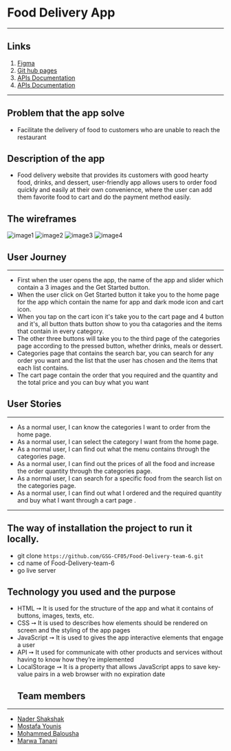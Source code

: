 # Food Delivery App

---

## Links

1. [Figma](https://www.figma.com/file/X96tSonYSExaHppt3NEHXz/Untitled?node-id=0%3A1)
2. [Git hub pages](https://gsg-cf05.github.io/Food-Delivery-team-6/)
3. [APIs Documentation](https://www.themealdb.com/api.php?fbclid=IwAR2VOQO_RqXwG8_5qHhR2DQUK0UL3oJHXMdc-PF2dJkg8n3VeftW0tB2G98)
4. [APIs Documentation](https://www.themealdb.com/api.php?fbclid=IwAR2VOQO_RqXwG8_5qHhR2DQUK0UL3oJHXMdc-PF2dJkg8n3VeftW0tB2G98)

---

## Problem that the app solve

- Facilitate the delivery of food to customers who are unable to reach the restaurant

## Description of the app

- Food delivery website that provides its customers with good hearty food, drinks, and dessert, user-friendly app allows users to order food quickly and easily at their own convenience, where the user can add them favorite food to cart and do the payment method easily.

## The wireframes

![image1](./imagesForReadmeFile/1.jpg)
![image2](./imagesForReadmeFile/2.jpg)
![image3](./imagesForReadmeFile/3.jpg)
![image4](./imagesForReadmeFile/4.jpg)

## User Journey

---

- First when the user opens the app, the name of the app and slider which contain a 3 images and the Get Started button.
- When the user click on Get Started button it take you to the home page for the app which contain the name for app and dark mode icon and cart icon.
- When you tap on the cart icon it's take you to the cart page and 4 button and it's, all button thats button show to you tha catagories and the items that contain in every category.
- The other three buttons will take you to the third page of the categories page according to the pressed button, whether drinks, meals or dessert.
- Categories page that contains the search bar, you can search for any order you want and the list that the user has chosen and the items that each list contains.
- The cart page contain the order that you required and the quantity and the total price and you can buy what you want

## User Stories

---

- As a normal user, I can know the categories I want to order from the home page.
- As a normal user, I can select the category I want from the home page.
- As a normal user, I can find out what the menu contains through the categories page.
- As a normal user, I can find out the prices of all the food and increase the order quantity through the categories page.
- As a normal user, I can search for a specific food from the search list on the categories page.
- As a normal user, I can find out what I ordered and the required quantity and buy what I want through a cart page .

---

## The way of installation the project to run it locally.

- git clone `https://github.com/GSG-CF05/Food-Delivery-team-6.git`
- cd name of Food-Delivery-team-6
- go live server

## Technology you used and the purpose

- HTML ➙ It is used for the structure of the app and what it contains of buttons, images, texts, etc.
- CSS ➙ It is used to describes how elements should be rendered on screen and the styling of the app pages
- JavaScript ➙ It is used to gives the app interactive elements that engage a user
- API ➙ It used for communicate with other products and services without having to know how they’re implemented
- LocalStorage ➙ It is a property that allows JavaScript apps to save key-value pairs in a web browser with no expiration date
  ## Team members

---

- [Nader Shakshak](https://github.com/nadershakshak)
- [Mostafa Younis](https://github.com/mostafayounis01)
- [Mohammed Balousha](https://github.com/MohammedOmar123)
- [Marwa Tanani](https://github.com/MarwaKHTanani)
